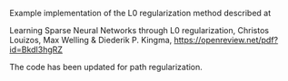 
Example implementation of the L0 regularization method described at

Learning Sparse Neural Networks through L0 regularization, Christos Louizos, Max Welling & Diederik P. Kingma, https://openreview.net/pdf?id=BkdI3hgRZ


The code has been updated for path regularization.

